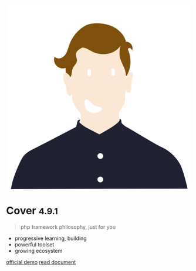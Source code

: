 ![logo](_media/logo.svg 'size=300')

# Cover <small>4.9.1</small>

> php framework philosophy, just for you

- progressive learning, building
- powerful toolset
- growing ecosystem

[official demo](https://www.muaphp.com/)
[read document](#docsify)